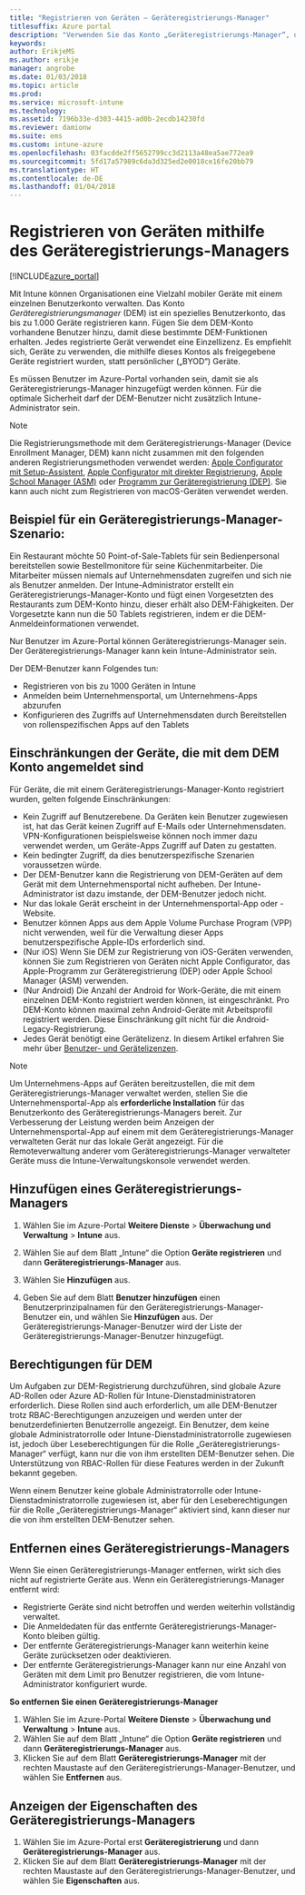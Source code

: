 ```yaml
---
title: "Registrieren von Geräten – Geräteregistrierungs-Manager"
titlesuffix: Azure portal
description: "Verwenden Sie das Konto „Geräteregistrierungs-Manager“, um Geräte in Intune zu registrieren. \""
keywords: 
author: ErikjeMS
ms.author: erikje
manager: angrobe
ms.date: 01/03/2018
ms.topic: article
ms.prod: 
ms.service: microsoft-intune
ms.technology: 
ms.assetid: 7196b33e-d303-4415-ad0b-2ecdb14230fd
ms.reviewer: damionw
ms.suite: ems
ms.custom: intune-azure
ms.openlocfilehash: 03facdde2ff5652799cc3d2113a48ea5ae772ea9
ms.sourcegitcommit: 5fd17a57989c6da3d325ed2e0018ce16fe20bb79
ms.translationtype: HT
ms.contentlocale: de-DE
ms.lasthandoff: 01/04/2018
---
```

# <a name="enroll-devices-using-device-enrollment-manager"></a>Registrieren von Geräten mithilfe des Geräteregistrierungs-Managers

[!INCLUDE[azure_portal](./includes/azure_portal.md)]

Mit Intune können Organisationen eine Vielzahl mobiler Geräte mit einem einzelnen Benutzerkonto verwalten. Das Konto *Geräteregistrierungsmanager* (DEM) ist ein spezielles Benutzerkonto, das bis zu 1.000 Geräte registrieren kann. Fügen Sie dem DEM-Konto vorhandene Benutzer hinzu, damit diese bestimmte DEM-Funktionen erhalten. Jedes registrierte Gerät verwendet eine Einzellizenz. Es empfiehlt sich, Geräte zu verwenden, die mithilfe dieses Kontos als freigegebene Geräte registriert wurden, statt persönlicher („BYOD“) Geräte.  

Es müssen Benutzer im Azure-Portal vorhanden sein, damit sie als Geräteregistrierungs-Manager hinzugefügt werden können. Für die optimale Sicherheit darf der DEM-Benutzer nicht zusätzlich Intune-Administrator sein.

>[!NOTE]
>Die Registrierungsmethode mit dem Geräteregistrierungs-Manager (Device Enrollment Manager, DEM) kann nicht zusammen mit den folgenden anderen Registrierungsmethoden verwendet werden: [Apple Configurator mit Setup-Assistent](apple-configurator-setup-assistant-enroll-ios.md), [Apple Configurator mit direkter Registrierung](apple-configurator-direct-enroll-ios.md), [Apple School Manager (ASM)](apple-school-manager-set-up-ios.md) oder [Programm zur Geräteregistrierung (DEP)](device-enrollment-program-enroll-ios.md). Sie kann auch nicht zum Registrieren von macOS-Geräten verwendet werden. 

## <a name="example-of-a-device-enrollment-manager-scenario"></a>Beispiel für ein Geräteregistrierungs-Manager-Szenario:

Ein Restaurant möchte 50 Point-of-Sale-Tablets für sein Bedienpersonal bereitstellen sowie Bestellmonitore für seine Küchenmitarbeiter. Die Mitarbeiter müssen niemals auf Unternehmensdaten zugreifen und sich nie als Benutzer anmelden. Der Intune-Administrator erstellt ein Geräteregistrierungs-Manager-Konto und fügt einen Vorgesetzten des Restaurants zum DEM-Konto hinzu, dieser erhält also DEM-Fähigkeiten. Der Vorgesetzte kann nun die 50 Tablets registrieren, indem er die DEM-Anmeldeinformationen verwendet.

Nur Benutzer im Azure-Portal können Geräteregistrierungs-Manager sein. Der Geräteregistrierungs-Manager kann kein Intune-Administrator sein.

Der DEM-Benutzer kann Folgendes tun:

-   Registrieren von bis zu 1000 Geräten in Intune
-   Anmelden beim Unternehmensportal, um Unternehmens-Apps abzurufen
-   Konfigurieren des Zugriffs auf Unternehmensdaten durch Bereitstellen von rollenspezifischen Apps auf den Tablets

## <a name="limitations-of-devices-that-are-enrolled-with-a-dem-account"></a>Einschränkungen der Geräte, die mit dem DEM Konto angemeldet sind

Für Geräte, die mit einem Geräteregistrierungs-Manager-Konto registriert wurden, gelten folgende Einschränkungen:

  - Kein Zugriff auf Benutzerebene. Da Geräten kein Benutzer zugewiesen ist, hat das Gerät keinen Zugriff auf E-Mails oder Unternehmensdaten. VPN-Konfigurationen beispielsweise können noch immer dazu verwendet werden, um Geräte-Apps Zugriff auf Daten zu gestatten.
  - Kein bedingter Zugriff, da dies benutzerspezifische Szenarien voraussetzen würde.
  - Der DEM-Benutzer kann die Registrierung von DEM-Geräten auf dem Gerät mit dem Unternehmensportal nicht aufheben. Der Intune-Administrator ist dazu imstande, der DEM-Benutzer jedoch nicht.
  - Nur das lokale Gerät erscheint in der Unternehmensportal-App oder -Website.
  - Benutzer können Apps aus dem Apple Volume Purchase Program (VPP) nicht verwenden, weil für die Verwaltung dieser Apps benutzerspezifische Apple-IDs erforderlich sind.
  - (Nur iOS) Wenn Sie DEM zur Registrierung von iOS-Geräten verwenden, können Sie zum Registrieren von Geräten nicht Apple Configurator, das Apple-Programm zur Geräteregistrierung (DEP) oder Apple School Manager (ASM) verwenden.
  - (Nur Android) Die Anzahl der Android for Work-Geräte, die mit einem einzelnen DEM-Konto registriert werden können, ist eingeschränkt. Pro DEM-Konto können maximal zehn Android-Geräte mit Arbeitsprofil registriert werden. Diese Einschränkung gilt nicht für die Android-Legacy-Registrierung.
  - Jedes Gerät benötigt eine Gerätelizenz. In diesem Artikel erfahren Sie mehr über [Benutzer- und Gerätelizenzen](licenses-assign.md#how-user-and-device-licenses-affect-access-to-services).


> [!NOTE]
> Um Unternehmens-Apps auf Geräten bereitzustellen, die mit dem Geräteregistrierungs-Manager verwaltet werden, stellen Sie die Unternehmensportal-App als **erforderliche Installation** für das Benutzerkonto des Geräteregistrierungs-Managers bereit.
> Zur Verbesserung der Leistung werden beim Anzeigen der Unternehmensportal-App auf einem mit dem Geräteregistrierungs-Manager verwalteten Gerät nur das lokale Gerät angezeigt. Für die Remoteverwaltung anderer vom Geräteregistrierungs-Manager verwalteter Geräte muss die Intune-Verwaltungskonsole verwendet werden.


## <a name="add-a-device-enrollment-manager"></a>Hinzufügen eines Geräteregistrierungs-Managers

1.  Wählen Sie im Azure-Portal **Weitere Dienste** > **Überwachung und Verwaltung** > **Intune** aus.

2.  Wählen Sie auf dem Blatt „Intune“ die Option **Geräte registrieren** und dann **Geräteregistrierungs-Manager** aus.

3.  Wählen Sie **Hinzufügen** aus.

4.  Geben Sie auf dem Blatt **Benutzer hinzufügen** einen Benutzerprinzipalnamen für den Geräteregistrierungs-Manager-Benutzer ein, und wählen Sie **Hinzufügen** aus. Der Geräteregistrierungs-Manager-Benutzer wird der Liste der Geräteregistrierungs-Manager-Benutzer hinzugefügt.

## <a name="permissions-for-dem"></a>Berechtigungen für DEM

Um Aufgaben zur DEM-Registrierung durchzuführen, sind globale Azure AD-Rollen oder Azure AD-Rollen für Intune-Dienstadministratoren erforderlich. Diese Rollen sind auch erforderlich, um alle DEM-Benutzer trotz RBAC-Berechtigungen anzuzeigen und werden unter der benutzerdefinierten Benutzerrolle angezeigt. Ein Benutzer, dem keine globale Administratorrolle oder Intune-Dienstadministratorrolle zugewiesen ist, jedoch über Leseberechtigungen für die Rolle „Geräteregistrierungs-Manager“ verfügt, kann nur die von ihm erstellten DEM-Benutzer sehen. Die Unterstützung von RBAC-Rollen für diese Features werden in der Zukunft bekannt gegeben.

Wenn einem Benutzer keine globale Administratorrolle oder Intune-Dienstadministratorrolle zugewiesen ist, aber für den Leseberechtigungen für die Rolle „Geräteregistrierungs-Manager“ aktiviert sind, kann dieser nur die von ihm erstellten DEM-Benutzer sehen.

## <a name="remove-a-device-enrollment-manager"></a>Entfernen eines Geräteregistrierungs-Managers

Wenn Sie einen Geräteregistrierungs-Manager entfernen, wirkt sich dies nicht auf registrierte Geräte aus. Wenn ein Geräteregistrierungs-Manager entfernt wird:

-   Registrierte Geräte sind nicht betroffen und werden weiterhin vollständig verwaltet.
-   Die Anmeldedaten für das entfernte Geräteregistrierungs-Manager-Konto bleiben gültig.
-   Der entfernte Geräteregistrierungs-Manager kann weiterhin keine Geräte zurücksetzen oder deaktivieren.
-   Der entfernte Geräteregistrierungs-Manager kann nur eine Anzahl von Geräten mit dem Limit pro Benutzer registrieren, die vom Intune-Administrator konfiguriert wurde.

**So entfernen Sie einen Geräteregistrierungs-Manager**

1. Wählen Sie im Azure-Portal **Weitere Dienste** > **Überwachung und Verwaltung** > **Intune** aus.
2. Wählen Sie auf dem Blatt „Intune“ die Option **Geräte registrieren** und dann **Geräteregistrierungs-Manager** aus.
3. Klicken Sie auf dem Blatt **Geräteregistrierungs-Manager** mit der rechten Maustaste auf den Geräteregistrierungs-Manager-Benutzer, und wählen Sie **Entfernen** aus.

## <a name="view-the-properties-of-a-device-enrollment-manager"></a>Anzeigen der Eigenschaften des Geräteregistrierungs-Managers

1. Wählen Sie im Azure-Portal erst **Geräteregistrierung** und dann **Geräteregistrierungs-Manager** aus.
2. Klicken Sie auf dem Blatt **Geräteregistrierungs-Manager** mit der rechten Maustaste auf den Geräteregistrierungs-Manager-Benutzer, und wählen Sie **Eigenschaften** aus.
